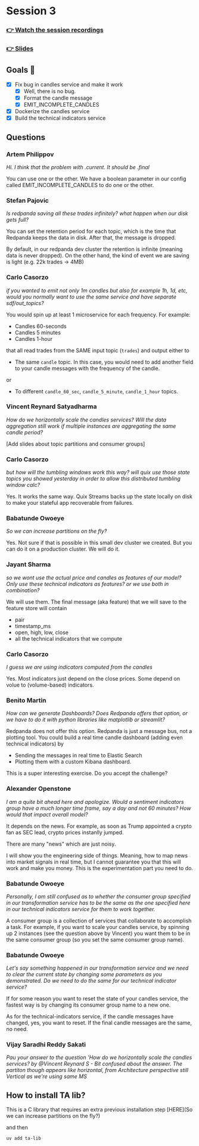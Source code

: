 # Session 3
### [👉 Watch the session recordings](https://www.realworldml.net/products/building-a-better-real-time-ml-system-together-cohort-3/categories/2156648142)

### [👉 Slides](https://www.realworldml.net/products/building-a-better-real-time-ml-system-together-cohort-3/categories/2156648142/posts/2183335427)


## Goals 🎯

- [x] Fix bug in candles service and make it work
    - [x] Well, there is no bug.
    - [x] Format the candle message
    - [x] EMIT_INCOMPLETE_CANDLES
    
- [x] Dockerize the candles service
- [x] Build the technical indicators service

## Questions

### Artem Philippov
*Hi. I think that the problem with .current. It should be .final*

You can use one or the other. We have a boolean parameter in our config called EMIT_INCOMPLETE_CANDLES
to do one or the other.

### Stefan Pajovic
*Is redpanda saving all these trades infinitely? what happen when our disk gets full?*

You can set the retention period for each topic, which is the time that Redpanda keeps
the data in disk. After that, the message is dropped.

By default, in our redpanda dev cluster the retention is infinite (meaning data is never dropped).
On the other hand, the kind of event we are saving is light (e.g. 22k trades -> 4MB)

### Carlo Casorzo
*if you wanted to emit not only 1m candles but also for example 1h, 1d, etc, would you normally want to use the same service and have separate sdf/out_topics?*

You would spin up at least 1 microservice for each frequency. For example:
- Candles 60-seconds
- Candles 5 minutes
- Candles 1-hour

that all read trades from the SAME input topic (`trades`) and output either to

- The same `candle` topic. In this case, you would need to add another field to your candle
messages with the frequency of the candle.

or

- To different `candle_60_sec`, `candle_5_minute`, `candle_1_hour` topics.


### Vincent Reynard Satyadharma
*How do we horizontally scale the candles services? Will the data aggregation still work if multiple instances are aggregating the same candle period?*

[Add slides about topic partitions and consumer groups]

### Carlo Casorzo
*but how will the tumbling windows work this way? will quix use those state topics you showed yesterday in order to allow this distributed tumbling window calc?*

Yes. It works the same way. Quix Streams backs up the state locally on disk to make your
stateful app recoverable from failures.

### Babatunde Owoeye
*So we can increase partitions on the fly?*

Yes. Not sure if that is possible in this small dev cluster we created. But you can do it
on a production cluster. We will do it.

### Jayant Sharma
*so we wont use the actual price and candles as features of our model? Only use these technical indicators as features? or we use both in combination?*

We will use them. The final message (aka feature) that we will save to the feature store will contain
- pair
- timestamp_ms
- open, high, low, close
- all the technical indicators that we compute

### Carlo Casorzo
*I guess we are using indicators computed from the candles*

Yes. Most indicators just depend on the close prices. Some depend on volue to (volume-based)
indicators.

### Benito Martin
*How can we generate Dashboards? Does Redpanda offers that option, or we have to do it with python libraries like matplotlib or streamlit?*

Redpanda does not offer this option. Redpanda is just a message bus, not a plotting tool.
You could build a real time candle dashboard (adding even technical indicators) by

- Sending the messages in real time to Elastic Search
- Plotting them with a custom Kibana dashboard.

This is a super interesting exercise. Do you accept the challenge?

### Alexander Openstone
*I am a quite bit ahead here and apologize. Would a sentiment indicators group have a much longer time frame, say a day and not 60 minutes? How would that impact overall model?*

It depends on the news. For example, as soon as Trump appointed a crypto fan as SEC lead,
crypto prices instanlly jumped.

There are many "news" which are just noisy.

I will show you the engineering side of things. Meaning, how to map news into market signals
in real time, but I cannot guarantee you that this will work and make you money.
This is the experimentation part you need to do.

### Babatunde Owoeye
*Personally, I am still confused as to whether the consumer group specified in our transformation service has to be the same as the one specified here in our technical indicators service for them to work together.*

A consumer group is a collection of services that collaborate to accomplish a task.
For example, if you want to scale your candles service, by spinning up 2 instances (see
the question above by Vincent) you want them to be in the same consumer group (so you set
the same consumer group name).

### Babatunde Owoeye

*Let's say something happened in our transformation service and we need to clear the current state by changing some parameters as you demonstrated. Do we need to do the same for our technical indicator service?*

If for some reason you want to reset the state of your candles service, the fastest way
is by changing its consumer group name to a new one.

As for the technical-indicators service, if the candle messages have changed, yes, you want to reset. If the final candle messages are the same, no need.

### Vijay Saradhi Reddy Sakati
*Pau your answer to the question 'How do we horizontally scale the candles services? by @Vincent Reynard S - Bit confused about the answer. The partiton though appears like horizontal, from Architecture perspective still Vertical as we're using same MS*


## How to install TA lib?

This is a C library that requires an extra previous installation step
[HERE](So we can increase partitions on the fly?)

and then
```
uv add ta-lib
```